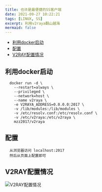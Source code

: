 ```yaml
---
title: 也许是最便捷的SS客户端
date: 2021-09-27 10:22:21
tags: [LINUX, SS]
excerpt: 利用v2raya翻山越海
mermaid: false
---
```


<!-- markdown-toc GitLab -->

* [利用docker启动](#利用docker启动)
* [配置](#配置)
* [V2RAY配置情况](#v2ray配置情况)

<!-- markdown-toc -->

## 利用docker启动

```shell
  docker run -d \
    --restart=always \
    --privileged \
    --network=host \
    --name v2raya \
    -e V2RAYA_ADDRESS=0.0.0.0:2017 \
    -v /lib/modules:/lib/modules \
    -v /etc/resolv.conf:/etc/resolv.conf \
    -v /etc/v2raya:/etc/v2raya \
    mzz2017/v2raya
```

## 配置

```plaintext
  从浏览器访问 localhost:2017
  然后从页面上配置即可
```

## V2RAY配置情况

![V2RAY配置情况](/img/也许是最便捷的SS客户端/001.png)
